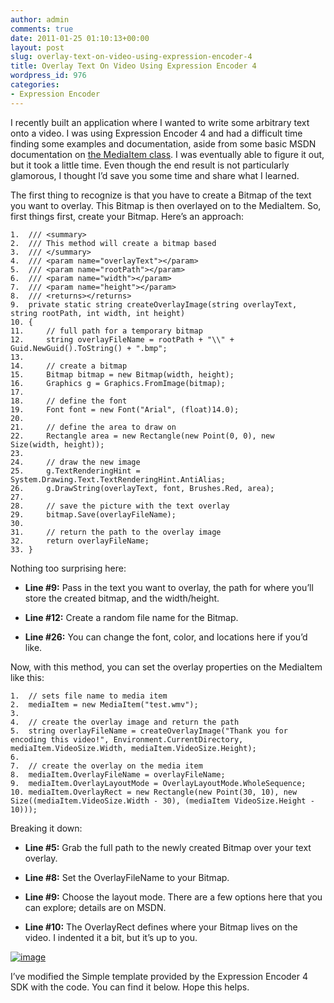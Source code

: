 ```yaml
---
author: admin
comments: true
date: 2011-01-25 01:10:13+00:00
layout: post
slug: overlay-text-on-video-using-expression-encoder-4
title: Overlay Text On Video Using Expression Encoder 4
wordpress_id: 976
categories:
- Expression Encoder
---
```


I recently built an application where I wanted to write some arbitrary text onto a video. I was using Expression Encoder 4 and had a difficult time finding some examples and documentation, aside from some basic MSDN documentation on [the MediaItem class](http://msdn.microsoft.com/en-us/library/ff396880(v=Expression.30).aspx). I was eventually able to figure it out, but it took a little time. Even though the end result is not particularly glamorous, I thought I’d save you some time and share what I learned.

The first thing to recognize is that you have to create a Bitmap of the text you want to overlay. This Bitmap is then overlayed on to the MediaItem. So, first things first, create your Bitmap. Here’s an approach:

    1.  /// <summary>
    2.  /// This method will create a bitmap based 
    3.  /// </summary>
    4.  /// <param name="overlayText"></param>
    5.  /// <param name="rootPath"></param>
    6.  /// <param name="width"></param>
    7.  /// <param name="height"></param>
    8.  /// <returns></returns>
    9.  private static string createOverlayImage(string overlayText, string rootPath, int width, int height)
    10. {
    11.     // full path for a temporary bitmap
    12.     string overlayFileName = rootPath + "\\" + Guid.NewGuid().ToString() + ".bmp";
    13.   
    14.     // create a bitmap
    15.     Bitmap bitmap = new Bitmap(width, height);
    16.     Graphics g = Graphics.FromImage(bitmap);
    17.   
    18.     // define the font
    19.     Font font = new Font("Arial", (float)14.0);
    20.   
    21.     // define the area to draw on
    22.     Rectangle area = new Rectangle(new Point(0, 0), new Size(width, height));
    23.   
    24.     // draw the new image
    25.     g.TextRenderingHint = System.Drawing.Text.TextRenderingHint.AntiAlias;
    26.     g.DrawString(overlayText, font, Brushes.Red, area);
    27.   
    28.     // save the picture with the text overlay
    29.     bitmap.Save(overlayFileName);
    30.   
    31.     // return the path to the overlay image
    32.     return overlayFileName;
    33. }

Nothing too surprising here:
  
  * **Line #9:** Pass in the text you want to overlay, the path for where you’ll store the created bitmap, and the width/height. 
   
  * **Line #12:** Create a random file name for the Bitmap. 
   
  * **Line #26:** You can change the font, color, and locations here if you’d like. 

Now, with this method, you can set the overlay properties on the MediaItem like this:

    1.  // sets file name to media item
    2.  mediaItem = new MediaItem("test.wmv");
    3.   
    4.  // create the overlay image and return the path
    5.  string overlayFileName = createOverlayImage("Thank you for encoding this video!", Environment.CurrentDirectory, mediaItem.VideoSize.Width, mediaItem.VideoSize.Height);
    6.                 
    7.  // create the overlay on the media item
    8.  mediaItem.OverlayFileName = overlayFileName;
    9.  mediaItem.OverlayLayoutMode = OverlayLayoutMode.WholeSequence;
    10. mediaItem.OverlayRect = new Rectangle(new Point(30, 10), new Size((mediaItem.VideoSize.Width - 30), (mediaItem VideoSize.Height - 10)));

Breaking it down:

  * **Line #5:** Grab the full path to the newly created Bitmap over your text overlay. 
   
  * **Line #8:** Set the OverlayFileName to your Bitmap. 
   
  * **Line #9:** Choose the layout mode. There are a few options here that you can explore; details are on MSDN. 
   
  * **Line #10:** The OverlayRect defines where your Bitmap lives on the video. I indented it a bit, but it’s up to you.

[![image](https://wadewegner.blob.core.windows.net/wordpress/2011/01/image_thumb1.png)](https://wadewegner.blob.core.windows.net/wordpress/2011/01/image1.png)

I’ve modified the Simple template provided by the Expression Encoder 4 SDK with the code. You can find it below. Hope this helps.